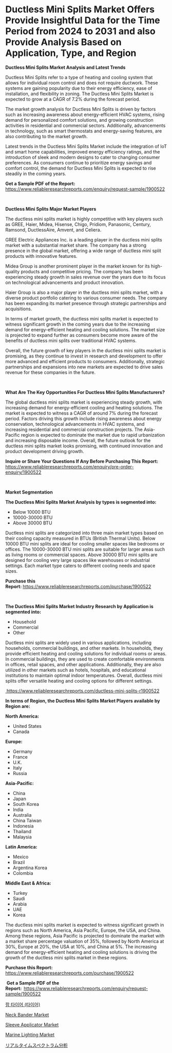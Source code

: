 <p><h1>Ductless Mini Splits Market Offers Provide Insightful Data for the Time Period from 2024 to 2031 and also Provide Analysis Based on Application, Type, and Region</h1></p><p><strong>Ductless Mini Splits Market Analysis and Latest Trends</strong></p>
<p><p>Ductless Mini Splits refer to a type of heating and cooling system that allows for individual room control and does not require ductwork. These systems are gaining popularity due to their energy efficiency, ease of installation, and flexibility in zoning. The Ductless Mini Splits Market is expected to grow at a CAGR of 7.2% during the forecast period.</p><p>The market growth analysis for Ductless Mini Splits is driven by factors such as increasing awareness about energy-efficient HVAC systems, rising demand for personalized comfort solutions, and growing construction activities in residential and commercial sectors. Additionally, advancements in technology, such as smart thermostats and energy-saving features, are also contributing to the market growth.</p><p>Latest trends in the Ductless Mini Splits Market include the integration of IoT and smart home capabilities, improved energy efficiency ratings, and the introduction of sleek and modern designs to cater to changing consumer preferences. As consumers continue to prioritize energy savings and comfort control, the demand for Ductless Mini Splits is expected to rise steadily in the coming years.</p></p>
<p><strong>Get a Sample PDF of the Report:&nbsp;</strong> <a href="https://www.reliableresearchreports.com/enquiry/request-sample/1900522">https://www.reliableresearchreports.com/enquiry/request-sample/1900522</a></p>
<p>&nbsp;</p>
<p><strong>Ductless Mini Splits Major Market Players</strong></p>
<p><p>The ductless mini splits market is highly competitive with key players such as GREE, Haier, Midea, Hisense, Chigo, Pridiom, Panasonic, Century, Ramsond, DuctlessAire, Amvent, and Celiera.</p><p>GREE Electric Appliances Inc. is a leading player in the ductless mini splits market with a substantial market share. The company has a strong presence in the global market, offering a wide range of ductless mini split products with innovative features.</p><p>Midea Group is another prominent player in the market known for its high-quality products and competitive pricing. The company has been experiencing steady growth in sales revenue over the years due to its focus on technological advancements and product innovation.</p><p>Haier Group is also a major player in the ductless mini splits market, with a diverse product portfolio catering to various consumer needs. The company has been expanding its market presence through strategic partnerships and acquisitions.</p><p>In terms of market growth, the ductless mini splits market is expected to witness significant growth in the coming years due to the increasing demand for energy-efficient heating and cooling solutions. The market size is projected to expand further as consumers become more aware of the benefits of ductless mini splits over traditional HVAC systems.</p><p>Overall, the future growth of key players in the ductless mini splits market is promising, as they continue to invest in research and development to offer more advanced and efficient products to consumers. Additionally, strategic partnerships and expansions into new markets are expected to drive sales revenue for these companies in the future.</p></p>
<p>&nbsp;</p>
<p><strong>What Are The Key Opportunities For Ductless Mini Splits Manufacturers?</strong></p>
<p><p>The global ductless mini splits market is experiencing steady growth, with increasing demand for energy-efficient cooling and heating solutions. The market is expected to witness a CAGR of around 7% during the forecast period. Factors driving this growth include rising awareness about energy conservation, technological advancements in HVAC systems, and increasing residential and commercial construction projects. The Asia-Pacific region is expected to dominate the market due to rapid urbanization and increasing disposable income. Overall, the future outlook for the ductless mini splits market looks promising, with continued innovation and product development driving growth.</p></p>
<p><strong>Inquire or Share Your Questions If Any Before Purchasing This Report:</strong> <a href="https://www.reliableresearchreports.com/enquiry/pre-order-enquiry/1900522">https://www.reliableresearchreports.com/enquiry/pre-order-enquiry/1900522</a></p>
<p>&nbsp;</p>
<p><strong>Market Segmentation</strong></p>
<p><strong>The Ductless Mini Splits Market Analysis by types is segmented into:</strong></p>
<p><ul><li>Below 10000 BTU</li><li>10000-30000 BTU</li><li>Above 30000 BTU</li></ul></p>
<p><p>Ductless mini splits are categorized into three main market types based on their cooling capacity measured in BTUs (British Thermal Units). Below 10000 BTU mini splits are ideal for cooling smaller spaces like bedrooms or offices. The 10000-30000 BTU mini splits are suitable for larger areas such as living rooms or commercial spaces. Above 30000 BTU mini splits are designed for cooling very large spaces like warehouses or industrial settings. Each market type caters to different cooling needs and space sizes.</p></p>
<p><strong>Purchase this Report:&nbsp;</strong><a href="https://www.reliableresearchreports.com/purchase/1900522">https://www.reliableresearchreports.com/purchase/1900522</a></p>
<p>&nbsp;</p>
<p><strong>The Ductless Mini Splits Market Industry Research by Application is segmented into:</strong></p>
<p><ul><li>Household</li><li>Commercial</li><li>Other</li></ul></p>
<p><p>Ductless mini splits are widely used in various applications, including households, commercial buildings, and other markets. In households, they provide efficient heating and cooling solutions for individual rooms or areas. In commercial buildings, they are used to create comfortable environments in offices, retail spaces, and other applications. Additionally, they are also utilized in other markets such as hotels, hospitals, and educational institutions to maintain optimal indoor temperatures. Overall, ductless mini splits offer versatile heating and cooling options for different settings.</p></p>
<p><a href="https://www.reliableresearchreports.com/ductless-mini-splits-r1900522">&nbsp;https://www.reliableresearchreports.com/ductless-mini-splits-r1900522</a></p>
<p><strong>In terms of Region, the Ductless Mini Splits Market Players available by Region are:</strong></p>
<p>
    <p> <strong> North America: </strong>
        <ul>
            <li>United States</li>
            <li>Canada</li>
        </ul>
        </p> 
    <p> <strong> Europe: </strong>
        <ul>
            <li>Germany</li>
            <li>France</li>
            <li>U.K.</li>
            <li>Italy</li>
            <li>Russia</li>
        </ul>
        </p> 
    <p> <strong> Asia-Pacific: </strong>
        <ul>
            <li>China</li>
            <li>Japan</li>
            <li>South Korea</li>
            <li>India</li>
            <li>Australia</li>
            <li>China Taiwan</li>
            <li>Indonesia</li>
            <li>Thailand</li>
            <li>Malaysia</li>
        </ul>
        </p> 
    <p> <strong> Latin America: </strong>
        <ul>
            <li>Mexico</li>
            <li>Brazil</li>
            <li>Argentina Korea</li>
            <li>Colombia</li>
        </ul>
        </p> 
    <p> <strong> Middle East & Africa: </strong>
        <ul>
            <li>Turkey</li>
            <li>Saudi</li>
            <li>Arabia</li>
            <li>UAE</li>
            <li>Korea</li>
        </ul>
    </p>
    </p>
<p><p>The ductless mini splits market is expected to witness significant growth in regions such as North America, Asia Pacific, Europe, the USA, and China. Among these regions, Asia Pacific is projected to dominate the market with a market share percentage valuation of 35%, followed by North America at 30%, Europe at 20%, the USA at 10%, and China at 5%. The increasing demand for energy-efficient heating and cooling solutions is driving the growth of the ductless mini splits market in these regions.</p></p>
<p><strong>Purchase this Report: </strong><a href="https://www.reliableresearchreports.com/purchase/1900522">https://www.reliableresearchreports.com/purchase/1900522</a></p>
<p>&nbsp;<strong>Get a Sample PDF of the Report:&nbsp;&nbsp;</strong><a href="https://www.reliableresearchreports.com/enquiry/request-sample/1900522">https://www.reliableresearchreports.com/enquiry/request-sample/1900522</a></p>
<p><strong></strong></p>
<p><p><a href="https://github.com/lzuwsfreyoq70/Market-Research-Report-List-2/blob/main/8555598172041.md">팜 타이어 (타이어)</a></p><p><a href="https://github.com/bushilahore52/Market-Research-Report-List-1/blob/main/neck-bander-market.md">Neck Bander Market</a></p><p><a href="https://github.com/khkjaxbn36/Market-Research-Report-List-1/blob/main/sleeve-applicator-market.md">Sleeve Applicator Market</a></p><p><a href="https://issuu.com/reportprime-2/docs/marine-lighting-market-size-2030.pptx">Marine Lighting Market</a></p><p><a href="https://github.com/CarlieShields/Market-Research-Report-List-1/blob/main/7001783160245.md">リアルタイムスペクトラム分析</a></p></p>